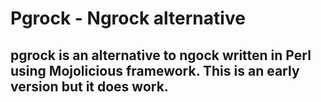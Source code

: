 # Pgrock - Ngrock alternative
## pgrock is an alternative to ngock written in Perl using Mojolicious framework. This is an early version but it does work. 
